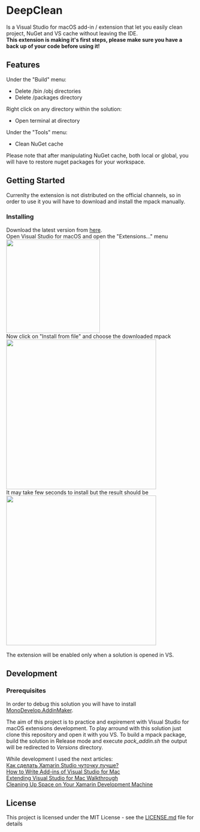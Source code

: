 # DeepClean

Is a Visual Studio for macOS add-in / extension that let you easily clean project, NuGet and VS cache without leaving the IDE.<br/>
**This extension is making it's first steps, please make sure you have a back up of your code before using it!**

## Features

Under the "Build" menu:
- Delete /bin /obj directories
- Delete /packages directory

Right click on any directory within the solution:
- Open terminal at directory

Under the "Tools" menu:
- Clean NuGet cache

Please note that after manipulating NuGet cache, both local or global, you will have to restore nuget packages for your workspace.

## Getting Started

Currenlty the extension is not distributed on the official channels, so in order to use it you will have to download and install the mpack manually.

### Installing

Download the latest version from [here](https://github.com/yuv4ik/vsmacdeepclean/tree/master/Versions). <br/>
Open Visual Studio for macOS and open the "Extensions..." menu<br/>
<img src="https://github.com/yuv4ik/vsmacdeepclean/raw/master/Graphics/0_install.png" width="250"><br/>
Now click on "Install from file" and choose the downloaded mpack<br/>
<img src="https://github.com/yuv4ik/vsmacdeepclean/raw/master/Graphics/1_install.png" width="400"><br/>
It may take few seconds to install but the result should be<br/>
<img src="https://github.com/yuv4ik/vsmacdeepclean/raw/master/Graphics/2_install.png" width="400"><br/>
<br/>
The extension will be enabled only when a solution is opened in VS.

## Development

### Prerequisites
In order to debug this solution you will have to install [MonoDevelop.AddinMaker](https://github.com/mhutch/MonoDevelop.AddinMaker).

The aim of this project is to practice and expirement with Visual Studio for macOS extensions development.
To play arround with this solution just clone this repository and open it with you VS. To build a mpack package, build the solution in Release mode and execute *pack_addin.sh* the output will be redirected to *Versions* directory.

While development I used the next articles:<br/>
[Как сделать Xamarin Studio чуточку лучше?](https://habrahabr.ru/post/256393/)<br/>
[How to Write Add-ins of Visual Studio for Mac](https://blog.lextudio.com/how-to-write-add-ins-of-visual-studio-for-mac-ee6113db5ddf)<br/>
[Extending Visual Studio for Mac Walkthrough](https://docs.microsoft.com/en-us/visualstudio/mac/extending-visual-studio-mac-walkthrough)<br/>
[Cleaning Up Space on Your Xamarin Development Machine](https://montemagno.com/cleanup-up-space-xamarin-dev-machine/)

## License

This project is licensed under the MIT License - see the [LICENSE.md](LICENSE.md) file for details
